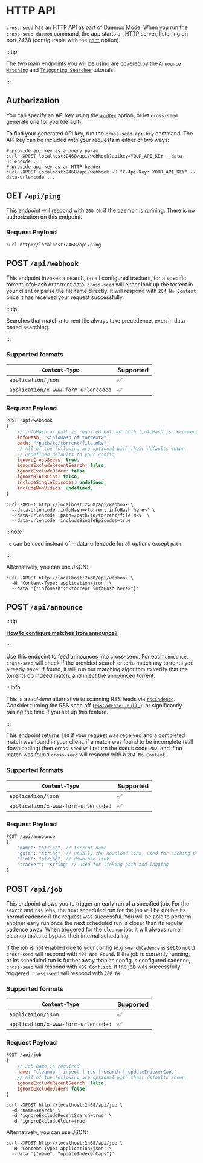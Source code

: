 # HTTP API

`cross-seed` has an HTTP API as part of
[Daemon Mode](../basics/managing-the-daemon). When you run the
`cross-seed daemon` command, the app starts an HTTP server, listening on port
2468 (configurable with the [`port`](../basics/options#port) option).

:::tip

The two main endpoints you will be using are covered by the
[`Announce Matching`](../tutorials/announce.md) and
[`Triggering Searches`](../tutorials/triggering-searches.md) tutorials.

:::

## Authorization

You can specify an API key using the [`apiKey`](../basics/options.md#apikey)
option, or let `cross-seed` generate one for you (default).

To find your generated API key, run the `cross-seed api-key` command. The API
key can be included with your requests in either of two ways:

```shell
# provide api key as a query param
curl -XPOST localhost:2468/api/webhook?apikey=YOUR_API_KEY --data-urlencode ...
# provide api key as an HTTP header
curl -XPOST localhost:2468/api/webhook -H "X-Api-Key: YOUR_API_KEY" --data-urlencode ...
```

## GET `/api/ping`

This endpoint will respond with `200 OK` if the daemon is running. There is no
authorization on this endpoint.

### Request Payload

```shell script
curl http://localhost:2468/api/ping
```

## POST `/api/webhook`

This endpoint invokes a search, on all configured trackers, for a specific
torrent infoHash or torrent data. `cross-seed` will either look up the torrent
in your client or parse the filename directly. It will respond with
`204 No Content` once it has received your request successfully.

:::tip

Searches that match a torrent file always take precedence, even in data-based
searching.

:::

### Supported formats

| `Content-Type`                      | Supported |
| ----------------------------------- | --------- |
| `application/json`                  | ✅        |
| `application/x-www-form-urlencoded` | ✅        |

### Request Payload

```js
POST /api/webhook
{
    // infoHash or path is required but not both (infoHash is recommended)
    infoHash: "<infoHash of torrent>",
    path: "/path/to/torrent/file.mkv",
    // All of the following are optional with their defaults shown
    // undefined defaults to your config
    ignoreCrossSeeds: true,
    ignoreExcludeRecentSearch: false,
    ignoreExcludeOlder: false,
    ignoreBlockList: false,
    includeSingleEpisodes: undefined,
    includeNonVideos: undefined,
}
```

```shell script
curl -XPOST http://localhost:2468/api/webhook \
  --data-urlencode 'infoHash=<torrent infoHash here>' \
  --data-urlencode 'path=/path/to/torrent/file.mkv' \
  --data-urlencode 'includeSingleEpisodes=true'
```

:::note

`-d` can be used instead of --data-urlencode for all options except `path`.

:::

Alternatively, you can use JSON:

```shell script
curl -XPOST http://localhost:2468/api/webhook \
  -H 'Content-Type: application/json' \
  --data '{"infoHash":"<torrent infoHash here>"}'
```

## POST `/api/announce`

:::tip

[**How to configure matches from announce?**](../tutorials/announce.md)

:::

Use this endpoint to feed announces into cross-seed. For each `announce`,
`cross-seed` will check if the provided search criteria match any torrents you
already have. If found, it will run our matching algorithm to verify that the
torrents do indeed match, and inject the announced torrent.

:::info

This is a _real-time_ alternative to scanning RSS feeds via
[`rssCadence`](../basics/options.md#rsscadence). Consider turning the RSS scan
off ([`rssCadence: null,`](../basics/options.md#rsscadence)), or significantly
raising the time if you set up this feature.

:::

This endpoint returns `200` if your request was received and a completed match
was found in your client, if a match was found to be incomplete (still
downloading) then `cross-seed` will return the status code `202`, and if no
match was found `cross-seed` will respond with a `204 No Content`.

### Supported formats

| `Content-Type`                      | Supported |
| ----------------------------------- | --------- |
| `application/json`                  | ✅        |
| `application/x-www-form-urlencoded` | ✅        |

### Request Payload

```js
POST /api/announce
{
    "name": "string", // torrent name
    "guid": "string", // usually the download link, used for caching purposes
    "link": "string", // download link
    "tracker": "string" // used for linking path and logging
}
```

## POST `/api/job`

This endpoint allows you to trigger an early run of a specified job. For the
`search` and `rss` jobs, the next scheduled run for the job will be double its
normal cadence if the request was successful. You will be able to perform
another early run once the next scheduled run is closer than its regular cadence
away. When triggered for the `cleanup` job, it will always run all cleanup tasks
to bypass their internal scheduling.

If the job is not enabled due to your config (e.g
[`searchCadence`](../basics/options#searchcadence) is set to `null`)
`cross-seed` will respond with `404 Not Found`. If the job is currently running,
or its scheduled run is further away than its config.js configured cadence,
`cross-seed` will respond with `409 Conflict`. If the job was successfully
triggered, `cross-seed` will respond with `200 OK`.

### Supported formats

| `Content-Type`                      | Supported |
| ----------------------------------- | --------- |
| `application/json`                  | ✅        |
| `application/x-www-form-urlencoded` | ✅        |

### Request Payload

```js
POST /api/job
{
    // Job name is required
    name: "cleanup | inject | rss | search | updateIndexerCaps",
    // All of the following are optional with their defaults shown
    ignoreExcludeRecentSearch: false,
    ignoreExcludeOlder: false,
}
```

```shell script
curl -XPOST http://localhost:2468/api/job \
  -d 'name=search' \
  -d 'ignoreExcludeRecentSearch=true' \
  -d 'ignoreExcludeOlder=true'
```

Alternatively, you can use JSON:

```shell script
curl -XPOST http://localhost:2468/api/job \
  -H 'Content-Type: application/json' \
  --data '{"name": "updateIndexerCaps"}'
```
